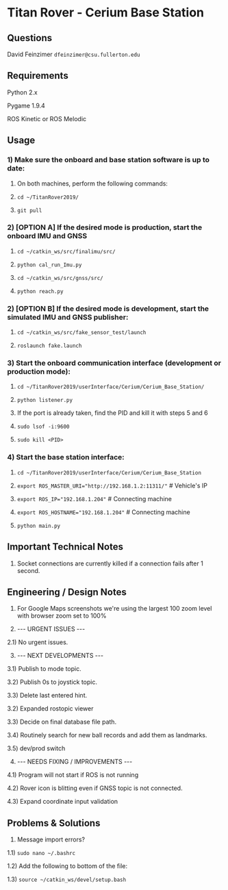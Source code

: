 # Titan Rover - Cerium Base Station


## Questions

David Feinzimer `dfeinzimer@csu.fullerton.edu`



## Requirements

Python 2.x

Pygame 1.9.4

ROS Kinetic or ROS Melodic



## Usage

### 1) Make sure the onboard and base station software is up to date:

1) On both machines, perform the following commands:

2) `cd ~/TitanRover2019/`

3) `git pull`


### 2) [OPTION A] If the desired mode is production, start the onboard IMU and GNSS

1) `cd ~/catkin_ws/src/finalimu/src/`

2) `python cal_run_Imu.py`

3) `cd ~/catkin_ws/src/gnss/src/`

4) `python reach.py`


### 2) [OPTION B] If the desired mode is development, start the simulated IMU and GNSS publisher:

1) `cd ~/catkin_ws/src/fake_sensor_test/launch`

2) `roslaunch fake.launch`


### 3) Start the onboard communication interface (development or production mode):

1. `cd ~/TitanRover2019/userInterface/Cerium/Cerium_Base_Station/`

2. `python listener.py`

3. If the port is already taken, find the PID and kill it with steps 5 and 6

4. `sudo lsof -i:9600`

5. `sudo kill <PID>`


### 4) Start the base station interface:

1) `cd ~/TitanRover2019/userInterface/Cerium/Cerium_Base_Station`

2) `export ROS_MASTER_URI="http://192.168.1.2:11311/"` # Vehicle's IP

3) `export ROS_IP="192.168.1.204"` # Connecting machine

4) `export ROS_HOSTNAME="192.168.1.204"` # Connecting machine

5) `python main.py`



## Important Technical Notes

1) Socket connections are currently killed if a connection fails after 1 second.



## Engineering / Design Notes

1) For Google Maps screenshots we're using the largest 100 zoom level with
browser zoom set to 100%

2) --- URGENT ISSUES ---

2.1) No urgent issues.

3) --- NEXT DEVELOPMENTS ---

3.1) Publish to mode topic.

3.2) Publish 0s to joystick topic.

3.3) Delete last entered hint.

3.2) Expanded rostopic viewer

3.3) Decide on final database file path.

3.4) Routinely search for new ball records and add them as landmarks.

3.5) dev/prod switch

4) --- NEEDS FIXING / IMPROVEMENTS ---

4.1) Program will not start if ROS is not running

4.2) Rover icon is blitting even if GNSS topic is not connected.

4.3) Expand coordinate input validation



## Problems & Solutions

1) Message import errors?

1.1) `sudo nano ~/.bashrc`

1.2) Add the following to bottom of the file:

1.3) `source ~/catkin_ws/devel/setup.bash`
